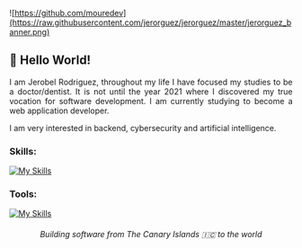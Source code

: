 ![https://github.com/mouredev](https://raw.githubusercontent.com/jerorguez/jerorguez/master/jerorguez_banner.png)

## 👋 Hello World!


<p align="justify">
I am Jerobel Rodriguez, throughout my life I have focused my studies to be a doctor/dentist. 
It is not until the year 2021 where I discovered my true vocation for software development. 
I am currently studying to become a web application developer.

I am very interested in backend, cybersecurity and artificial intelligence.
</p>

### Skills:
[![My Skills](https://skills.thijs.gg/icons?i=html,css,py,mysql&theme=light)](https://skills.thijs.gg)

### Tools:
[![My Skills](https://skills.thijs.gg/icons?i=vscode,vim,git&theme=light)](https://skills.thijs.gg)

<h6 align="center">Building software from The Canary Islands 🇮🇨 to the world</h6>
